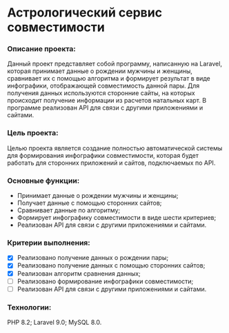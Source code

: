 # Астрологический сервис совместимости

### Описание проекта:
Данный проект представляет собой программу, написанную на Laravel, которая принимает данные о рождении мужчины и женщины, сравнивает их с помощью алгоритма и формирует результат в виде инфографики, отображающей совместимость данной пары. Для получения данных используются сторонние сайты, на которых происходит получение информации из расчетов натальных карт. В программе реализован API для связи с другими приложениями и сайтами.

### Цель проекта:
Целью проекта является создание полностью автоматической системы для формирования инфографики совместимости, которая будет работать для сторонних приложений и сайтов, подключаемых по API.

### Основные функции:

- Принимает данные о рождении мужчины и женщины;
- Получает данные с помощью сторонних сайтов;
- Сравнивает данные по алгоритму;
- Формирует инфографику совместимости в виде шести критериев;
- Реализован API для связи с другими приложениями и сайтами.

### Критерии выполнения:

- [x] Реализовано получение данных о рождении пары;
- [x] Реализовано получение данных с помощью сторонних сайтов;
- [x]  Реализован алгоритм сравнения данных;
- [ ] Реализовано формирование инфографики совместимости;
- [ ] Реализован API для связи с другими приложениями и сайтами.

### Технологии:

PHP 8.2;
Laravel 9.0;
MySQL 8.0.
